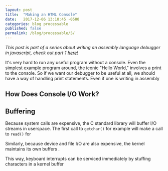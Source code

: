 ```yaml
---
layout: post
title:  "Making an HTML Console"
date:   2017-12-06 13:10:45 -0500
categories: blog processable
published: false
permalink: /blog/processable/5/
---
```


_This post is part of a series about writing an assembly language debugger in javascript, check out part 1 [here!](/blog/processable/1)_

It's very hard to run any useful program without a console.  Even the simplest example program around, the iconic "Hello World," involves a print to the console.  So if we want our debugger to be useful at all, we should have a way of handling print statements.  Even if one is writing in assembly

## How Does Console I/O Work?

## Buffering

Because system calls are expensive, the C standard library will buffer I/O streams in userspace.  The first call to `getchar()` for example will make a call to `read()` for

Similarly, because device and file I/O are also expensive, the kernel maintains its own buffers .

This way, keyboard interrupts can be serviced immediately by stuffing characters in a kernel buffer